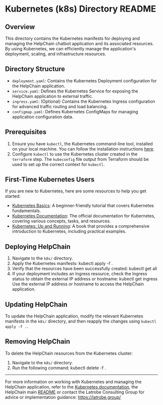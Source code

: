 # Kubernetes (k8s) Directory README

## Overview

This directory contains the Kubernetes manifests for deploying and managing the HelpChain chatbot application and its associated resources. By using Kubernetes, we can efficiently manage the application's deployment, scaling, and infrastructure resources.

## Directory Structure

- `deployment.yaml`: Contains the Kubernetes Deployment configuration for the HelpChain application.
- `service.yaml`: Defines the Kubernetes Service for exposing the HelpChain application to external traffic.
- `ingress.yaml`: (Optional) Contains the Kubernetes Ingress configuration for advanced traffic routing and load balancing.
- `configmap.yaml`: Defines Kubernetes ConfigMaps for managing application configuration data.

## Prerequisites

1. Ensure you have `kubectl`, the Kubernetes command-line tool, installed on your local machine. You can follow the installation instructions [here](https://kubernetes.io/docs/tasks/tools/install-kubectl/).
2. Configure `kubectl` to use the Kubernetes cluster created in the `terraform` step. The `kubeconfig` file output from Terraform should be used to set up the correct context for `kubectl`.

## First-Time Kubernetes Users

If you are new to Kubernetes, here are some resources to help you get started:

- [Kubernetes Basics](https://kubernetes.io/docs/tutorials/kubernetes-basics/): A beginner-friendly tutorial that covers Kubernetes fundamentals.
- [Kubernetes Documentation](https://kubernetes.io/docs/home/): The official documentation for Kubernetes, covering various concepts, tasks, and resources.
- [Kubernetes: Up and Running](https://www.oreilly.com/library/view/kubernetes-up-and/9781492046523/): A book that provides a comprehensive introduction to Kubernetes, including practical examples.

## Deploying HelpChain

1. Navigate to the `k8s/` directory.
2. Apply the Kubernetes manifests:
    kubectl apply -f .
3. Verify that the resources have been successfully created:
    kubectl get all
4. If your deployment includes an Ingress resource, check the Ingress status to obtain the external IP address or hostname:
    kubectl get ingress
   Use the external IP address or hostname to access the HelpChain application.

## Updating HelpChain

To update the HelpChain application, modify the relevant Kubernetes manifests in the `k8s/` directory, and then reapply the changes using `kubectl apply -f .`.

## Removing HelpChain

To delete the HelpChain resources from the Kubernetes cluster:

1. Navigate to the `k8s/` directory.
2. Run the following command:
    kubectl delete -f .

---

For more information on working with Kubernetes and managing the HelpChain application, refer to the [Kubernetes documentation](https://kubernetes.io/docs/home/), the HelpChain main [README](https://github.com/jacklatrobe/helpchain-infra) or contact the Latrobe Consulting Group for advice or implementation guidance: https://latrobe.group/
